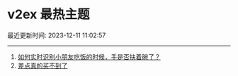 # v2ex 最热主题

最近更新时间: 2023-12-11 11:02:57

--- 
1. [如何实时识别小朋友吃饭的时候，手是否扶着碗了？](https://www.v2ex.com/t/999216) 
2. [差点真的买不到了](https://www.v2ex.com/t/999234) 
